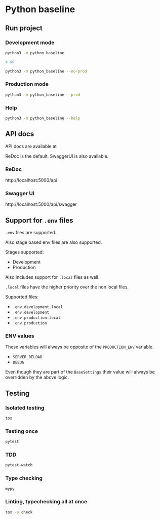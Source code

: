 # Python baseline

## Run project

### Development mode

```sh
python3 -m python_baseline

# OR

python3 -m python_baseline --no-prod
```

### Production mode

```sh
python3 -m python_baseline --prod
```

### Help

```sh
python3 -m python_baseline --help
```

## API docs

API docs are available at

ReDoc is the default. SwaggerUI is also available.

### ReDoc

http://localhost:5000/api

### Swagger UI

http://localhost:5000/api/swagger

## Support for `.env` files

`.env` files are supported.

Also stage based env files are also supported.

Stages supported:

- Development
- Production

Also includes support for `.local` files as well.

`.local` files have the higher priority over the non local files.

Supported files:

- `.env.development.local`
- `.env.development`
- `.env.production.local`
- `.env.production`

### ENV values

These variables will always be opposite of the `PRODUCTION_ENV` variable.

- `SERVER_RELOAD`
- `DEBUG`

Even though they are part of the `BaseSettings` their value will always be
overridden by the above logic.

## Testing

### Isolated testing

```sh
tox
```

### Testing once

```sh
pytest
```

### TDD

```sh
pytest-watch
```

### Type checking

```sh
mypy
```

### Linting, typechecking all at once

```sh
tox -e check
```
